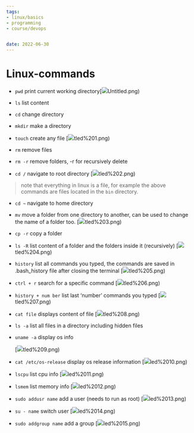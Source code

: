 ```yaml
---
tags: 
- linux/basics
- programming
- course/devops


date: 2022-06-30
---
```


# Linux-commands

*   `pwd` print current working directory[![](Linux/Basics/Linux-commands-images/Untitled.png)Untitled.png)
    
*   `ls` list content

*   `cd` change directory

*   `mkdir` make a directory

*   `touch` create any file
    [![](Linux/Basics/Linux-commands-images/Untitled%201.png)tled%201.png)

*   `rm` remove files

*   `rm -r` remove folders, -r for recursively delete

*   `cd /` navigate to root directory
    [![](Linux/Basics/Linux-commands-images/Untitled%202.png)tled%202.png)

> note that everything in linux is a file, for example the above commands are files located in the `bin` directory.


*   `cd ~` navigate to home directory

*   `mv` move a folder from one directory to another, can be used to change the name of a folder too.
    [![](Linux/Basics/Linux-commands-images/Untitled%203.png)tled%203.png)

*   `cp -r` copy a folder

*   `ls -R` list content of a folder and the folders inside it (recursively)
    [![](Linux/Basics/Linux-commands-images/Untitled%204.png)tled%204.png)

*   `history` list all commands you typed, the commands are saved in .bash\_history file after closing the terminal
    [![](Linux/Basics/Linux-commands-images/Untitled%205.png)tled%205.png)

*   `ctrl + r` search for a specific command
    [![](Linux/Basics/Linux-commands-images/Untitled%206.png)tled%206.png)

*   `history + num ber` list last ‘number’ commands you typed
    [![](Linux/Basics/Linux-commands-images/Untitled%207.png)tled%207.png)

*   `cat file` displays content of file
    [![](Linux/Basics/Linux-commands-images/Untitled%208.png)tled%208.png)

*   `ls -a` list all files in a directory including hidden files

*   `uname -a` display os info
    
    [![](Linux/Basics/Linux-commands-images/Untitled%209.png)tled%209.png)

*   `cat /etc/os-release` display os release information
    [![](Linux/Basics/Linux-commands-images/Untitled%2010.png)led%2010.png)

*   `lscpu` list cpu info
    [![](Linux/Basics/Linux-commands-images/Untitled%2011.png)led%2011.png)

*   `lsmem` list memory info
    [![](Linux/Basics/Linux-commands-images/Untitled%2012.png)led%2012.png)

*   `sudo addusr name` add a user (needs to run as root)
    [![](Linux/Basics/Linux-commands-images/Untitled%2013.png)led%2013.png)

*   `su - name` switch user
    [![](Linux/Basics/Linux-commands-images/Untitled%2014.png)led%2014.png)

*   `sudo addgroup name` add a group
    [![](Linux/Basics/Linux-commands-images/Untitled%2015.png)led%2015.png)